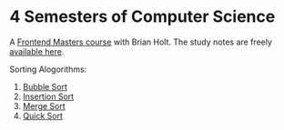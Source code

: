 4 Semesters of Computer Science
====

A [Frontend Masters course](https://frontendmasters.com/courses/computer-science/) with Brian Holt.
The study notes are freely [available here](http://btholt.github.io/four-semesters-of-cs/).

Sorting Alogorithms:

1. [Bubble Sort](./sorting/bubble_sort/)
2. [Insertion Sort](./sorting/insertion_sort/)
3. [Merge Sort](./sorting/merge_sort/)
4. [Quick Sort](./sorting/quick_sort/)

